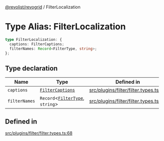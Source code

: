 [@revolist/revogrid](README.md) / FilterLocalization

# Type Alias: FilterLocalization

```ts
type FilterLocalization: {
  captions: FilterCaptions;
  filterNames: Record<FilterType, string>;
};
```

## Type declaration

| Name | Type | Defined in |
| ------ | ------ | ------ |
| `captions` | [`FilterCaptions`](TypeAlias.FilterCaptions.md) | [src/plugins/filter/filter.types.ts:69](https://github.com/revolist/revogrid/blob/b102ae971c99d2b260b571c48c9b2f785d580474/src/plugins/filter/filter.types.ts#L69) |
| `filterNames` | `Record`\<[`FilterType`](TypeAlias.FilterType.md), `string`\> | [src/plugins/filter/filter.types.ts:70](https://github.com/revolist/revogrid/blob/b102ae971c99d2b260b571c48c9b2f785d580474/src/plugins/filter/filter.types.ts#L70) |

## Defined in

[src/plugins/filter/filter.types.ts:68](https://github.com/revolist/revogrid/blob/b102ae971c99d2b260b571c48c9b2f785d580474/src/plugins/filter/filter.types.ts#L68)
